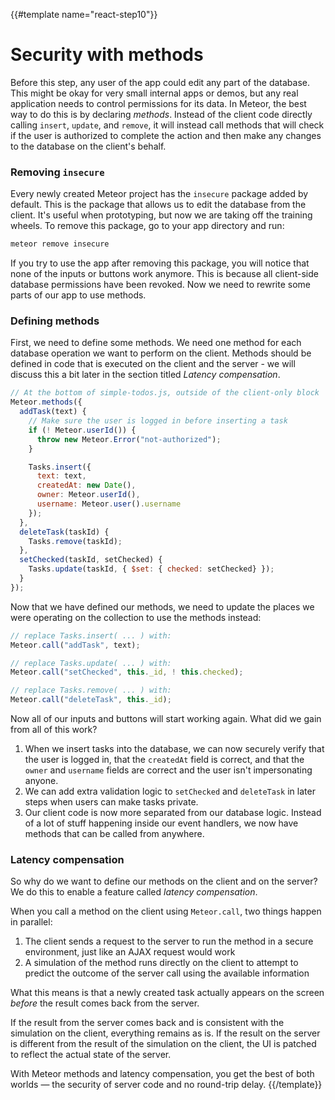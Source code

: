 {{#template name="react-step10"}}

# Security with methods

Before this step, any user of the app could edit any part of the database. This might be okay for very small internal apps or demos, but any real application needs to control permissions for its data. In Meteor, the best way to do this is by declaring _methods_. Instead of the client code directly calling `insert`, `update`, and `remove`, it will instead call methods that will check if the user is authorized to complete the action and then make any changes to the database on the client's behalf.

### Removing `insecure`

Every newly created Meteor project has the `insecure` package added by default. This is the package that allows us to edit the database from the client. It's useful when prototyping, but now we are taking off the training wheels. To remove this package, go to your app directory and run:

```bash
meteor remove insecure
```

If you try to use the app after removing this package, you will notice that none of the inputs or buttons work anymore. This is because all client-side database permissions have been revoked. Now we need to rewrite some parts of our app to use methods.

### Defining methods

First, we need to define some methods. We need one method for each database operation we want to perform on the client. Methods should be defined in code that is executed on the client and the server - we will discuss this a bit later in the section titled _Latency compensation_.

```js
// At the bottom of simple-todos.js, outside of the client-only block
Meteor.methods({
  addTask(text) {
    // Make sure the user is logged in before inserting a task
    if (! Meteor.userId()) {
      throw new Meteor.Error("not-authorized");
    }

    Tasks.insert({
      text: text,
      createdAt: new Date(),
      owner: Meteor.userId(),
      username: Meteor.user().username
    });
  },
  deleteTask(taskId) {
    Tasks.remove(taskId);
  },
  setChecked(taskId, setChecked) {
    Tasks.update(taskId, { $set: { checked: setChecked} });
  }
});
```

Now that we have defined our methods, we need to update the places we were operating on the collection to use the methods instead:

```js
// replace Tasks.insert( ... ) with:
Meteor.call("addTask", text);

// replace Tasks.update( ... ) with:
Meteor.call("setChecked", this._id, ! this.checked);

// replace Tasks.remove( ... ) with:
Meteor.call("deleteTask", this._id);
```

Now all of our inputs and buttons will start working again. What did we gain from all of this work?

1. When we insert tasks into the database, we can now securely verify that the user is logged in, that the `createdAt` field is correct, and that the `owner` and `username` fields are correct and the user isn't impersonating anyone.
2. We can add extra validation logic to `setChecked` and `deleteTask` in later steps when users can make tasks private.
3. Our client code is now more separated from our database logic. Instead of a lot of stuff happening inside our event handlers, we now have methods that can be called from anywhere.

### Latency compensation

So why do we want to define our methods on the client and on the server? We do this to enable a feature called _latency compensation_.

When you call a method on the client using `Meteor.call`, two things happen in parallel:

1. The client sends a request to the server to run the method in a secure environment, just like an AJAX request would work
2. A simulation of the method runs directly on the client to attempt to predict the outcome of the server call using the available information

What this means is that a newly created task actually appears on the screen _before_ the result comes back from the server.

If the result from the server comes back and is consistent with the simulation on the client, everything remains as is. If the result on the server is different from the result of the simulation on the client, the UI is patched to reflect the actual state of the server.

With Meteor methods and latency compensation, you get the best of both worlds &mdash; the security of server code and no round-trip delay.
{{/template}}
